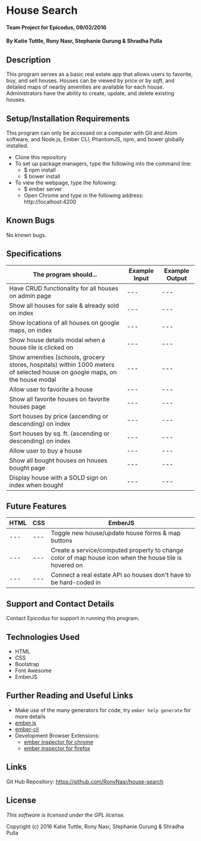 # House Search

#### Team Project for Epicodus, 09/02/2016

#### By Katie Tuttle, Rony Nasr, Stephanie Gurung & Shradha Pulla

## Description

This program serves as a basic real estate app that allows users to favorite, buy, and sell houses. Houses can be viewed by price or by sqft, and detailed maps of nearby amenities are available for each house. Administrators have the ability to create, update, and delete existing houses.

## Setup/Installation Requirements

This program can only be accessed on a computer with Git and Atom software, and Node.js, Ember CLI, PhantomJS, npm, and bower globally installed.

* Clone this repository
* To set up package managers, type the following into the command line:
  * $ npm install
  * $ bower install
* To view the webpage, type the following:
  * $ ember server
  * Open Chrome and type in the following address: http://localhost:4200

## Known Bugs

No known bugs.

## Specifications

The program should... | Example Input | Example Output
----- | ----- | -----
Have CRUD functionality for all houses on admin page | --- | ---
Show all houses for sale & already sold on index | --- | ---
Show locations of all houses on google maps, on index | --- | ---
Show house details modal when a house tile is clicked on | --- | ---
Show amenities (schools, grocery stores, hospitals) within 1000 meters of selected house on google maps, on the house modal | --- | ---
Allow user to favorite a house | --- | ---
Show all favorite houses on favorite houses page | --- | ---
Sort houses by price (ascending or descending) on index | --- | ---
Sort houses by sq. ft. (ascending or descending) on index | --- | ---
Allow user to buy a house | --- | ---
Show all bought houses on houses bought page | --- | ---
Display house with a SOLD sign on index when bought | --- | ---

## Future Features

HTML | CSS | EmberJS
----- | ----- | -----
--- | --- | Toggle new house/update house forms & map buttons
--- | --- | Create a service/computed property to change color of map house icon when the house tile is hovered on
--- | --- | Connect a real estate API so houses don't have to be hard-coded in

## Support and Contact Details

Contact Epicodus for support in running this program.

## Technologies Used

* HTML
* CSS
* Bootstrap
* Font Awesome
* EmberJS

## Further Reading and Useful Links

* Make use of the many generators for code, try `ember help generate` for more details
* [ember.js](http://emberjs.com/)
* [ember-cli](http://ember-cli.com/)
* Development Browser Extensions:
  * [ember inspector for chrome](https://chrome.google.com/webstore/detail/ember-inspector/bmdblncegkenkacieihfhpjfppoconhi)
  * [ember inspector for firefox](https://addons.mozilla.org/en-US/firefox/addon/ember-inspector/)

## Links

Git Hub Repository: https://github.com/RonyNasr/house-search

## License

*This software is licensed under the GPL license.*

Copyright (c) 2016 Katie Tuttle, Rony Nasr, Stephanie Gurung & Shradha Pulla
